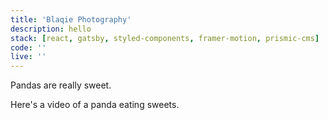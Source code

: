 ```yaml
---
title: 'Blaqie Photography'
description: hello
stack: [react, gatsby, styled-components, framer-motion, prismic-cms]
code: ''
live: ''
---
```


Pandas are really sweet.

Here's a video of a panda eating sweets.
